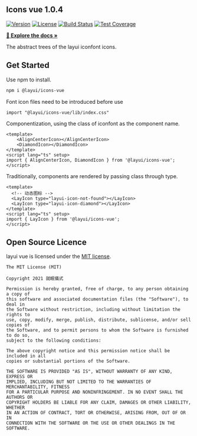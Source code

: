 ## Icons vue 1.0.4

<p>  
  <a href="https://www.npmjs.com/package/@layui/icons-vue"><img src="https://img.shields.io/npm/v/@layui/icons-vue.svg?sanitize=true" alt="Version"></a>
  <a href="https://www.npmjs.com/package/@layui/icon-vue"><img src="https://img.shields.io/npm/l/@layui/icons-vue.svg?sanitize=true" alt="License"></a>
  <a href="https://travis-ci.org/sentsin/layui"><img alt="Build Status" src="https://img.shields.io/travis/sentsin/layui/master.svg"></a>
  <a href="https://coveralls.io/r/sentsin/layui?branch=master"><img alt="Test Coverage" src="https://img.shields.io/coveralls/sentsin/layui/master.svg"></a>
</p>  

**[🔶 Explore the docs »](http://layui-vue.pearadmin.com)**

The abstract trees of the layui iconfont icons.

## Get Started

Use npm to install.

```bash
npm i @layui/icons-vue
```
Font icon files need to be introduced before use

```
import "@layui/icons-vue/lib/index.css"
```

Componentization, using the class of iconfont as the component name.

```
<template>
    <AlignCenterIcon></AlignCenterIcon>
    <DiamondIcon></DiamondIcon>
</template>
<script lang="ts" setup>
import { AlignCenterIcon, DiamondIcon } from '@layui/icons-vue';
</script>
```

Traditionally, components are rendered by passing class through type.

```
<template>
  <!-- 动态图标 -->
  <LayIcon type="layui-icon-not-found"></LayIcon>
  <LayIcon type="layui-icon-diamond"></LayIcon>
</template>
<script lang="ts" setup>
import { LayIcon } from '@layui/icons-vue';
</script>
```

## Open Source Licence

layui vue is licensed under the [MIT license](https://opensource.org/licenses/MIT).

```
The MIT License (MIT)

Copyright 2021 就眠儀式

Permission is hereby granted, free of charge, to any person obtaining a copy of
this software and associated documentation files (the "Software"), to deal in
the Software without restriction, including without limitation the rights to
use, copy, modify, merge, publish, distribute, sublicense, and/or sell copies of
the Software, and to permit persons to whom the Software is furnished to do so,
subject to the following conditions:

The above copyright notice and this permission notice shall be included in all
copies or substantial portions of the Software.

THE SOFTWARE IS PROVIDED "AS IS", WITHOUT WARRANTY OF ANY KIND, EXPRESS OR
IMPLIED, INCLUDING BUT NOT LIMITED TO THE WARRANTIES OF MERCHANTABILITY, FITNESS
FOR A PARTICULAR PURPOSE AND NONINFRINGEMENT. IN NO EVENT SHALL THE AUTHORS OR
COPYRIGHT HOLDERS BE LIABLE FOR ANY CLAIM, DAMAGES OR OTHER LIABILITY, WHETHER
IN AN ACTION OF CONTRACT, TORT OR OTHERWISE, ARISING FROM, OUT OF OR IN
CONNECTION WITH THE SOFTWARE OR THE USE OR OTHER DEALINGS IN THE SOFTWARE.
```